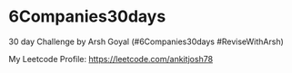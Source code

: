 # 6Companies30days
30 day Challenge by Arsh Goyal (\#6Companies30days \#ReviseWithArsh)

My Leetcode Profile:
https://leetcode.com/ankitjosh78
